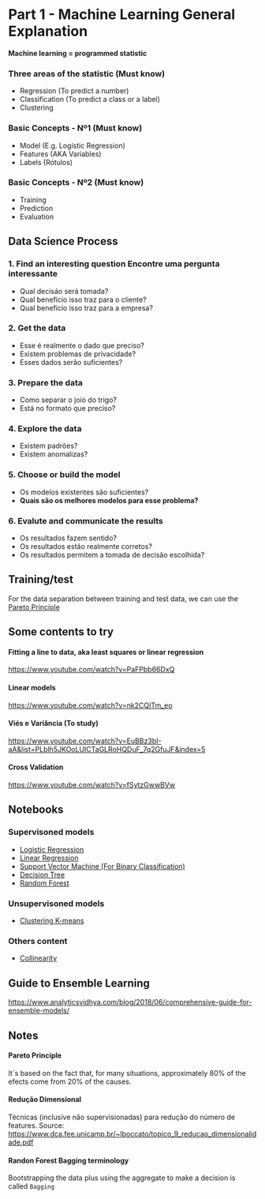# Part 1 - Machine Learning General Explanation

__Machine learning = programmed statistic__


### Three areas of the statistic (Must know)
- Regression (To predict a number)
- Classification (To predict a class or a label)
- Clustering 

### Basic Concepts - Nº1 (Must know)
- Model (E.g. Logístic Regression)
- Features (AKA Variables)
- Labels (Rótulos)

### Basic Concepts - Nº2 (Must know)
- Training
- Prediction
- Evaluation


## Data Science Process
### 1. Find an interesting question Encontre uma pergunta interessante
- Qual decisáo será tomada?
- Qual benefício isso traz para o cliente?
- Qual benefício isso traz para a empresa?

### 2. Get the data
- Esse é realmente o dado que preciso?
- Existem problemas de privacidade?
- Esses dados serão suficientes?

### 3. Prepare the data
- Como separar o joio do trigo?
- Está no formato que preciso?
  
### 4. Explore the data
- Existem padrões?
- Existem anomalizas?

### 5. Choose or build the model
- Os modelos existentes são suficientes?
- **Quais são os melhores modelos para esse problema?**

### 6. Evalute and communicate the results
- Os resultados fazem sentido?
- Os resultados estão realmente corretos?
- Os resultados permitem a tomada de decisão escolhida?


## Training/test
For the data separation between training and test data, we can use the [Pareto Principle](#pareto-principle)


## Some contents to try
#### Fitting a line to data, aka least squares or linear regression
https://www.youtube.com/watch?v=PaFPbb66DxQ

#### Linear models
https://www.youtube.com/watch?v=nk2CQITm_eo

#### Viés e Variância (To study)
https://www.youtube.com/watch?v=EuBBz3bI-aA&list=PLblh5JKOoLUICTaGLRoHQDuF_7q2GfuJF&index=5

#### Cross Validation
https://www.youtube.com/watch?v=fSytzGwwBVw


## Notebooks
### Supervisoned models
- [Logistic Regression](notebooks/logistic-regression.ipynb)
- [Linear Regression](notebooks/linear-regression.ipynb)
- [Support Vector Machine (For Binary Classification)](notebooks/svm.ipynb)
- [Decision Tree](notebooks/decision-tree-csf.ipynb)
- [Random Forest](notebooks/random-forest.ipynb)

### Unsupervisoned models
- [Clustering K-means](notebooks/clustering-kmeans.ipynb)

### Others content
- [Collinearity](notebooks/collinearity.ipynb)


## Guide to Ensemble Learning
https://www.analyticsvidhya.com/blog/2018/06/comprehensive-guide-for-ensemble-models/

## Notes
#### **Pareto Principle**
It`s based on the fact that, for many situations, approximately 80% of the efects come from 20% of the causes.

#### **Redução Dimensional**
Técnicas (inclusive não supervisionadas) para redução do número de features.
Source: https://www.dca.fee.unicamp.br/~lboccato/topico_9_reducao_dimensionalidade.pdf

#### Randon Forest **Bagging** terminology
Bootstrapping the data plus using the aggregate to make a decision is called `Bagging`